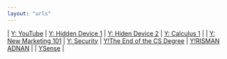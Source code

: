 ```yaml
---
layout: "urls"
---
```


| [Y: YouTube](https://www.youtube.com/) | [Y: Hidden Device 1](https://youtu.be/UeAKTjx_eKA) | [Y: Hiden Device 2](https://youtu.be/ioU5G_IuGuw) | [Y: Calculus 1](https://youtu.be/HfACrKJ_Y2w) |
| [Y: New Marketing 101](https://youtu.be/_4Ei1a9ezVI?t=3914) | [Y: Security](https://youtu.be/iNnb94MAJ6g) | [Y!The End of the CS Degree](https://youtu.be/VZFIB4IjcXE) | [Y!RISMAN ADNAN](https://youtu.be/uOacUZOAoiU) |
| [YSense](https://www.ysense.com/) |

